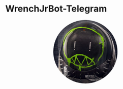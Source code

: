 # WrenchJrBot-Telegram

<center><img src="https://raw.githubusercontent.com/Kmiokande/WrenchJrBot-Telegram/master/media/wrenchjr.jpg" style="border-radius: 50%" width="40%"></center>
